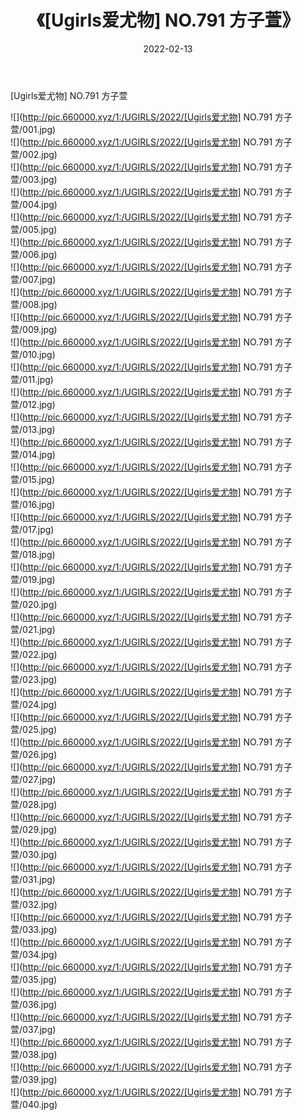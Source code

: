 ﻿---
layout: post
title:  《[Ugirls爱尤物] NO.791 方子萱》
date:   2022-02-13
img: http://pic.660000.xyz/1:/UGIRLS/2022/[Ugirls爱尤物] NO.791 方子萱/000.jpg
categories: [美女, 清纯, 唯美]
---

[Ugirls爱尤物] NO.791 方子萱

 ![](http://pic.660000.xyz/1:/UGIRLS/2022/[Ugirls爱尤物] NO.791 方子萱/001.jpg) <br>![](http://pic.660000.xyz/1:/UGIRLS/2022/[Ugirls爱尤物] NO.791 方子萱/002.jpg) <br>![](http://pic.660000.xyz/1:/UGIRLS/2022/[Ugirls爱尤物] NO.791 方子萱/003.jpg) <br>![](http://pic.660000.xyz/1:/UGIRLS/2022/[Ugirls爱尤物] NO.791 方子萱/004.jpg) <br>![](http://pic.660000.xyz/1:/UGIRLS/2022/[Ugirls爱尤物] NO.791 方子萱/005.jpg) <br>![](http://pic.660000.xyz/1:/UGIRLS/2022/[Ugirls爱尤物] NO.791 方子萱/006.jpg) <br>![](http://pic.660000.xyz/1:/UGIRLS/2022/[Ugirls爱尤物] NO.791 方子萱/007.jpg) <br>![](http://pic.660000.xyz/1:/UGIRLS/2022/[Ugirls爱尤物] NO.791 方子萱/008.jpg) <br>![](http://pic.660000.xyz/1:/UGIRLS/2022/[Ugirls爱尤物] NO.791 方子萱/009.jpg) <br>![](http://pic.660000.xyz/1:/UGIRLS/2022/[Ugirls爱尤物] NO.791 方子萱/010.jpg) <br>![](http://pic.660000.xyz/1:/UGIRLS/2022/[Ugirls爱尤物] NO.791 方子萱/011.jpg) <br>![](http://pic.660000.xyz/1:/UGIRLS/2022/[Ugirls爱尤物] NO.791 方子萱/012.jpg) <br>![](http://pic.660000.xyz/1:/UGIRLS/2022/[Ugirls爱尤物] NO.791 方子萱/013.jpg) <br>![](http://pic.660000.xyz/1:/UGIRLS/2022/[Ugirls爱尤物] NO.791 方子萱/014.jpg) <br>![](http://pic.660000.xyz/1:/UGIRLS/2022/[Ugirls爱尤物] NO.791 方子萱/015.jpg) <br>![](http://pic.660000.xyz/1:/UGIRLS/2022/[Ugirls爱尤物] NO.791 方子萱/016.jpg) <br>![](http://pic.660000.xyz/1:/UGIRLS/2022/[Ugirls爱尤物] NO.791 方子萱/017.jpg) <br>![](http://pic.660000.xyz/1:/UGIRLS/2022/[Ugirls爱尤物] NO.791 方子萱/018.jpg) <br>![](http://pic.660000.xyz/1:/UGIRLS/2022/[Ugirls爱尤物] NO.791 方子萱/019.jpg) <br>![](http://pic.660000.xyz/1:/UGIRLS/2022/[Ugirls爱尤物] NO.791 方子萱/020.jpg) <br>![](http://pic.660000.xyz/1:/UGIRLS/2022/[Ugirls爱尤物] NO.791 方子萱/021.jpg) <br>![](http://pic.660000.xyz/1:/UGIRLS/2022/[Ugirls爱尤物] NO.791 方子萱/022.jpg) <br>![](http://pic.660000.xyz/1:/UGIRLS/2022/[Ugirls爱尤物] NO.791 方子萱/023.jpg) <br>![](http://pic.660000.xyz/1:/UGIRLS/2022/[Ugirls爱尤物] NO.791 方子萱/024.jpg) <br>![](http://pic.660000.xyz/1:/UGIRLS/2022/[Ugirls爱尤物] NO.791 方子萱/025.jpg) <br>![](http://pic.660000.xyz/1:/UGIRLS/2022/[Ugirls爱尤物] NO.791 方子萱/026.jpg) <br>![](http://pic.660000.xyz/1:/UGIRLS/2022/[Ugirls爱尤物] NO.791 方子萱/027.jpg) <br>![](http://pic.660000.xyz/1:/UGIRLS/2022/[Ugirls爱尤物] NO.791 方子萱/028.jpg) <br>![](http://pic.660000.xyz/1:/UGIRLS/2022/[Ugirls爱尤物] NO.791 方子萱/029.jpg) <br>![](http://pic.660000.xyz/1:/UGIRLS/2022/[Ugirls爱尤物] NO.791 方子萱/030.jpg) <br>![](http://pic.660000.xyz/1:/UGIRLS/2022/[Ugirls爱尤物] NO.791 方子萱/031.jpg) <br>![](http://pic.660000.xyz/1:/UGIRLS/2022/[Ugirls爱尤物] NO.791 方子萱/032.jpg) <br>![](http://pic.660000.xyz/1:/UGIRLS/2022/[Ugirls爱尤物] NO.791 方子萱/033.jpg) <br>![](http://pic.660000.xyz/1:/UGIRLS/2022/[Ugirls爱尤物] NO.791 方子萱/034.jpg) <br>![](http://pic.660000.xyz/1:/UGIRLS/2022/[Ugirls爱尤物] NO.791 方子萱/035.jpg) <br>![](http://pic.660000.xyz/1:/UGIRLS/2022/[Ugirls爱尤物] NO.791 方子萱/036.jpg) <br>![](http://pic.660000.xyz/1:/UGIRLS/2022/[Ugirls爱尤物] NO.791 方子萱/037.jpg) <br>![](http://pic.660000.xyz/1:/UGIRLS/2022/[Ugirls爱尤物] NO.791 方子萱/038.jpg) <br>![](http://pic.660000.xyz/1:/UGIRLS/2022/[Ugirls爱尤物] NO.791 方子萱/039.jpg) <br>![](http://pic.660000.xyz/1:/UGIRLS/2022/[Ugirls爱尤物] NO.791 方子萱/040.jpg) <br>